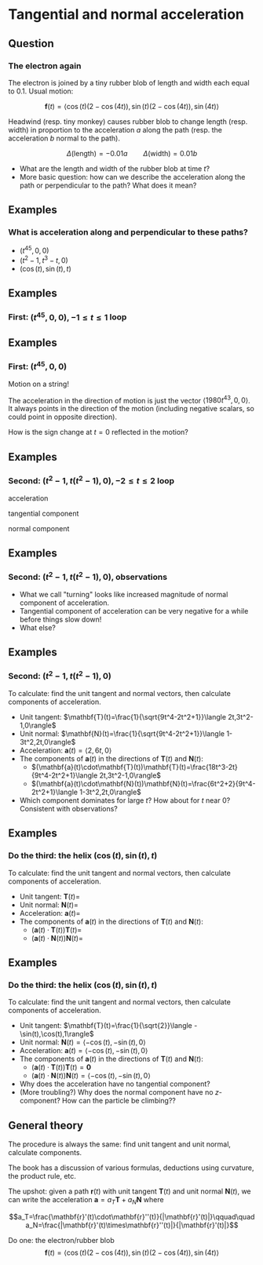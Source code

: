 Tangential and normal acceleration
==================================

Question
--------

### The electron again

The electron is joined by a tiny rubber blob of length and width each
equal to $0.1$. Usual motion:

$$\mathbf{f}(t)=\langle
\cos(t)(2-\cos(4t)),\sin(t)(2-\cos(4t)),\sin(4t)\rangle$$

Headwind (resp. tiny monkey) causes rubber blob to change length (resp.
width) in proportion to the acceleration $a$ along the path (resp. the
acceleration $b$ normal to the path).

$$\Delta(\textrm{length})=-0.01a\qquad
\Delta(\textrm{width})=0.01b$$

-   What are the length and width of the rubber blob at time $t$?
-   More basic question: how can we describe the acceleration along the
    path or perpendicular to the path? What does it mean?

Examples
--------

### What is acceleration along and perpendicular to these paths?

-   $(t^{45},0,0)$
-   $(t^2-1,t^3-t,0)$
-   $(\cos(t),\sin(t),t)$

Examples
--------

### First: $(t^{45},0,0), -1\leq t\leq 1$ loop

Examples
--------

### First: $(t^{45},0,0)$

Motion on a string!

The acceleration in the direction of motion is just the vector
$\langle 1980 t^{43},0,0\rangle$. It always points in the direction
of the motion (including negative scalars, so could point in opposite
direction).

How is the sign change at $t=0$ reflected in the motion?

Examples
--------

### Second: $(t^2-1,t(t^2-1),0), -2\leq t\leq 2$ loop

acceleration

tangential component

normal component

Examples
--------

### Second: $(t^2-1,t(t^2-1),0)$, observations

-   What we call "turning" looks like increased magnitude of normal
    component of acceleration.
-   Tangential component of acceleration can be very negative for a
    while before things slow down!
-   What else?

Examples
--------

### Second: $(t^2-1,t(t^2-1),0)$

To calculate: find the unit tangent and normal vectors, then calculate
components of acceleration.

-   Unit tangent: $\mathbf{T}(t)=\frac{1}{\sqrt{9t^4-2t^2+1}}\langle 2t,3t^2-1,0\rangle$
-   Unit normal: $\mathbf{N}(t)=\frac{1}{\sqrt{9t^4-2t^2+1}}\langle 1-3t^2,2t,0\rangle$
-   Acceleration: $\mathbf{a}(t)=\langle 2,6t,0\rangle$
-   The components of $\mathbf{a}(t)$ in the directions of $\mathbf{T}(t)$ and $\mathbf{N}(t)$:
    -   $(\mathbf{a}(t)\cdot\mathbf{T}(t))\mathbf{T}(t)=\frac{18t^3-2t}{9t^4-2t^2+1}\langle
        2t,3t^2-1,0\rangle$
    -   $(\mathbf{a}(t)\cdot\mathbf{N}(t))\mathbf{N}(t)=\frac{6t^2+2}{9t^4-2t^2+1}\langle
        1-3t^2,2t,0\rangle$
-   Which component dominates for large $t$? How about for $t$ near
    $0$? Consistent with observations?

Examples
--------

### Do the third: the helix $(\cos(t),\sin(t),t)$

To calculate: find the unit tangent and normal vectors, then calculate
components of acceleration.

-   Unit tangent: $\mathbf{T}(t)=$
-   Unit normal: $\mathbf{N}(t)=$
-   Acceleration: $\mathbf{a}(t)=$
-   The components of $\mathbf{a}(t)$ in the directions of $\mathbf{T}(t)$ and $\mathbf{N}(t)$:
    -   $(\mathbf{a}(t)\cdot\mathbf{T}(t))\mathbf{T}(t)=$
    -   $(\mathbf{a}(t)\cdot\mathbf{N}(t))\mathbf{N}(t)=$

Examples
--------

### Do the third: the helix $(\cos(t),\sin(t),t)$

To calculate: find the unit tangent and normal vectors, then calculate
components of acceleration.

-   Unit tangent: $\mathbf{T}(t)=\frac{1}{\sqrt{2}}\langle
    -\sin(t),\cos(t),1\rangle$
-   Unit normal: $\mathbf{N}(t)=\langle
    -\cos(t),-\sin(t),0\rangle$
-   Acceleration: $\mathbf{a}(t)=\langle
    -\cos(t),-\sin(t),0\rangle$
-   The components of $\mathbf{a}(t)$ in the directions of $\mathbf{T}(t)$ and $\mathbf{N}(t)$:
    -   $(\mathbf{a}(t)\cdot\mathbf{T}(t))\mathbf{T}(t)=\mathbf{0}$
    -   $(\mathbf{a}(t)\cdot\mathbf{N}(t))\mathbf{N}(t)=\langle
        -\cos(t),-\sin(t),0\rangle$
-   Why does the acceleration have no tangential component?
-   (More troubling?) Why does the normal component have no
    $z$-component? How can the particle be climbing??

General theory
--------------

The procedure is always the same: find unit tangent and unit normal,
calculate components.

The book has a discussion of various formulas, deductions using
curvature, the product rule, etc.

The upshot: given a path $\mathbf{r}(t)$ with unit tangent $\mathbf{T}(t)$ and unit normal $\mathbf{N}(t)$, we can write the acceleration
$\mathbf{a}=a_T\mathbf{T}+a_N\mathbf{N}$ where

$$a_T=\frac{\mathbf{r}'(t)\cdot\mathbf{r}''(t)}{|\mathbf{r}'(t)|}\qquad\quad a_N=\frac{|\mathbf{r}'(t)\times\mathbf{r}''(t)|}{|\mathbf{r}'(t)|}$$

Do one: the electron/rubber blob $$\mathbf{f}(t)=\langle
\cos(t)(2-\cos(4t)),\sin(t)(2-\cos(4t)),\sin(4t)\rangle$$

